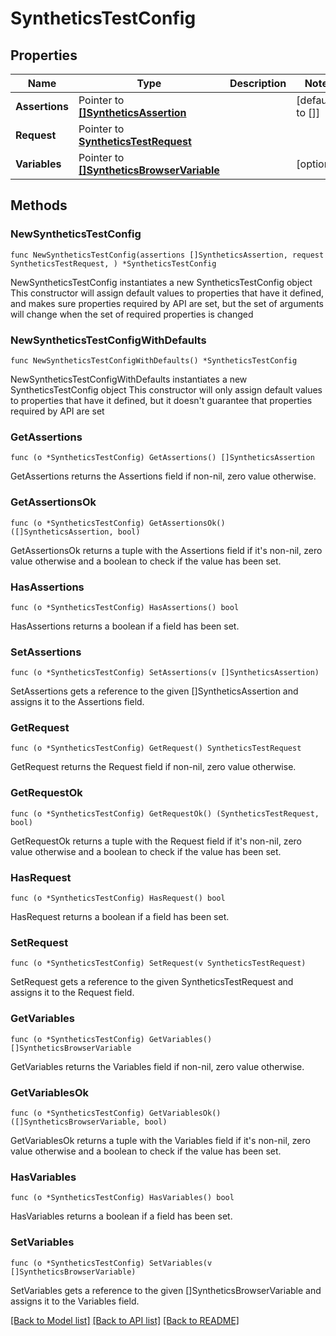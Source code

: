 # SyntheticsTestConfig

## Properties

Name | Type | Description | Notes
------------ | ------------- | ------------- | -------------
**Assertions** | Pointer to [**[]SyntheticsAssertion**](SyntheticsAssertion.md) |  | [default to []]
**Request** | Pointer to [**SyntheticsTestRequest**](SyntheticsTestRequest.md) |  | 
**Variables** | Pointer to [**[]SyntheticsBrowserVariable**](SyntheticsBrowserVariable.md) |  | [optional] 

## Methods

### NewSyntheticsTestConfig

`func NewSyntheticsTestConfig(assertions []SyntheticsAssertion, request SyntheticsTestRequest, ) *SyntheticsTestConfig`

NewSyntheticsTestConfig instantiates a new SyntheticsTestConfig object
This constructor will assign default values to properties that have it defined,
and makes sure properties required by API are set, but the set of arguments
will change when the set of required properties is changed

### NewSyntheticsTestConfigWithDefaults

`func NewSyntheticsTestConfigWithDefaults() *SyntheticsTestConfig`

NewSyntheticsTestConfigWithDefaults instantiates a new SyntheticsTestConfig object
This constructor will only assign default values to properties that have it defined,
but it doesn't guarantee that properties required by API are set

### GetAssertions

`func (o *SyntheticsTestConfig) GetAssertions() []SyntheticsAssertion`

GetAssertions returns the Assertions field if non-nil, zero value otherwise.

### GetAssertionsOk

`func (o *SyntheticsTestConfig) GetAssertionsOk() ([]SyntheticsAssertion, bool)`

GetAssertionsOk returns a tuple with the Assertions field if it's non-nil, zero value otherwise
and a boolean to check if the value has been set.

### HasAssertions

`func (o *SyntheticsTestConfig) HasAssertions() bool`

HasAssertions returns a boolean if a field has been set.

### SetAssertions

`func (o *SyntheticsTestConfig) SetAssertions(v []SyntheticsAssertion)`

SetAssertions gets a reference to the given []SyntheticsAssertion and assigns it to the Assertions field.

### GetRequest

`func (o *SyntheticsTestConfig) GetRequest() SyntheticsTestRequest`

GetRequest returns the Request field if non-nil, zero value otherwise.

### GetRequestOk

`func (o *SyntheticsTestConfig) GetRequestOk() (SyntheticsTestRequest, bool)`

GetRequestOk returns a tuple with the Request field if it's non-nil, zero value otherwise
and a boolean to check if the value has been set.

### HasRequest

`func (o *SyntheticsTestConfig) HasRequest() bool`

HasRequest returns a boolean if a field has been set.

### SetRequest

`func (o *SyntheticsTestConfig) SetRequest(v SyntheticsTestRequest)`

SetRequest gets a reference to the given SyntheticsTestRequest and assigns it to the Request field.

### GetVariables

`func (o *SyntheticsTestConfig) GetVariables() []SyntheticsBrowserVariable`

GetVariables returns the Variables field if non-nil, zero value otherwise.

### GetVariablesOk

`func (o *SyntheticsTestConfig) GetVariablesOk() ([]SyntheticsBrowserVariable, bool)`

GetVariablesOk returns a tuple with the Variables field if it's non-nil, zero value otherwise
and a boolean to check if the value has been set.

### HasVariables

`func (o *SyntheticsTestConfig) HasVariables() bool`

HasVariables returns a boolean if a field has been set.

### SetVariables

`func (o *SyntheticsTestConfig) SetVariables(v []SyntheticsBrowserVariable)`

SetVariables gets a reference to the given []SyntheticsBrowserVariable and assigns it to the Variables field.


[[Back to Model list]](../README.md#documentation-for-models) [[Back to API list]](../README.md#documentation-for-api-endpoints) [[Back to README]](../README.md)


